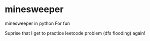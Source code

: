 # minesweeper

minesweeper in python
For fun

Suprise that I get to practice leetcode problem (dfs flooding) again! 
